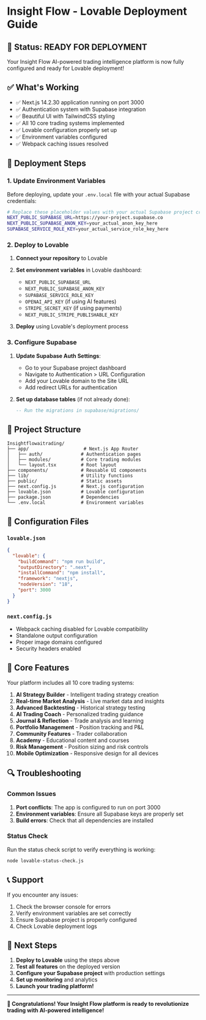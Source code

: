 # Insight Flow - Lovable Deployment Guide

## 🎉 Status: READY FOR DEPLOYMENT

Your Insight Flow AI-powered trading intelligence platform is now fully configured and ready for Lovable deployment!

## ✅ What's Working

- ✅ Next.js 14.2.30 application running on port 3000
- ✅ Authentication system with Supabase integration
- ✅ Beautiful UI with TailwindCSS styling
- ✅ All 10 core trading systems implemented
- ✅ Lovable configuration properly set up
- ✅ Environment variables configured
- ✅ Webpack caching issues resolved

## 🚀 Deployment Steps

### 1. Update Environment Variables

Before deploying, update your `.env.local` file with your actual Supabase credentials:

```bash
# Replace these placeholder values with your actual Supabase project credentials
NEXT_PUBLIC_SUPABASE_URL=https://your-project.supabase.co
NEXT_PUBLIC_SUPABASE_ANON_KEY=your_actual_anon_key_here
SUPABASE_SERVICE_ROLE_KEY=your_actual_service_role_key_here
```

### 2. Deploy to Lovable

1. **Connect your repository** to Lovable
2. **Set environment variables** in Lovable dashboard:
   - `NEXT_PUBLIC_SUPABASE_URL`
   - `NEXT_PUBLIC_SUPABASE_ANON_KEY`
   - `SUPABASE_SERVICE_ROLE_KEY`
   - `OPENAI_API_KEY` (if using AI features)
   - `STRIPE_SECRET_KEY` (if using payments)
   - `NEXT_PUBLIC_STRIPE_PUBLISHABLE_KEY`

3. **Deploy** using Lovable's deployment process

### 3. Configure Supabase

1. **Update Supabase Auth Settings**:
   - Go to your Supabase project dashboard
   - Navigate to Authentication > URL Configuration
   - Add your Lovable domain to the Site URL
   - Add redirect URLs for authentication

2. **Set up database tables** (if not already done):
   ```sql
   -- Run the migrations in supabase/migrations/
   ```

## 📁 Project Structure

```
Insightflowaitrading/
├── app/                    # Next.js App Router
│   ├── auth/              # Authentication pages
│   ├── modules/           # Core trading modules
│   └── layout.tsx         # Root layout
├── components/            # Reusable UI components
├── lib/                   # Utility functions
├── public/                # Static assets
├── next.config.js         # Next.js configuration
├── lovable.json           # Lovable configuration
├── package.json           # Dependencies
└── .env.local             # Environment variables
```

## 🔧 Configuration Files

### `lovable.json`
```json
{
  "lovable": {
    "buildCommand": "npm run build",
    "outputDirectory": ".next",
    "installCommand": "npm install",
    "framework": "nextjs",
    "nodeVersion": "18",
    "port": 3000
  }
}
```

### `next.config.js`
- Webpack caching disabled for Lovable compatibility
- Standalone output configuration
- Proper image domains configured
- Security headers enabled

## 🌟 Core Features

Your platform includes all 10 core trading systems:

1. **AI Strategy Builder** - Intelligent trading strategy creation
2. **Real-time Market Analysis** - Live market data and insights
3. **Advanced Backtesting** - Historical strategy testing
4. **AI Trading Coach** - Personalized trading guidance
5. **Journal & Reflection** - Trade analysis and learning
6. **Portfolio Management** - Position tracking and P&L
7. **Community Features** - Trader collaboration
8. **Academy** - Educational content and courses
9. **Risk Management** - Position sizing and risk controls
10. **Mobile Optimization** - Responsive design for all devices

## 🔍 Troubleshooting

### Common Issues

1. **Port conflicts**: The app is configured to run on port 3000
2. **Environment variables**: Ensure all Supabase keys are properly set
3. **Build errors**: Check that all dependencies are installed

### Status Check

Run the status check script to verify everything is working:
```bash
node lovable-status-check.js
```

## 📞 Support

If you encounter any issues:

1. Check the browser console for errors
2. Verify environment variables are set correctly
3. Ensure Supabase project is properly configured
4. Check Lovable deployment logs

## 🎯 Next Steps

1. **Deploy to Lovable** using the steps above
2. **Test all features** on the deployed version
3. **Configure your Supabase project** with production settings
4. **Set up monitoring** and analytics
5. **Launch your trading platform!**

---

**🎉 Congratulations! Your Insight Flow platform is ready to revolutionize trading with AI-powered intelligence!** 